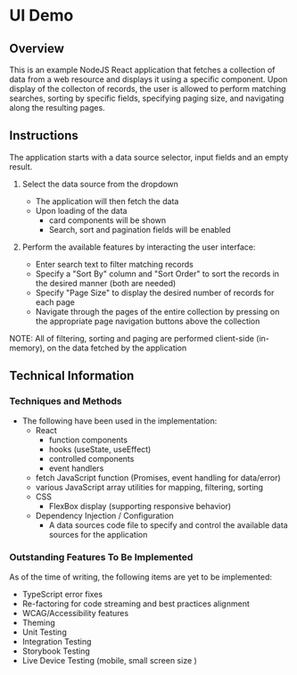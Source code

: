 # UI Demo

## Overview

This is an example NodeJS React application that fetches a collection of data from a web resource and displays it using a specific component.  Upon display of the collecton of records, the user is allowed to perform matching searches, sorting by specific fields, specifying paging size, and navigating along the resulting pages.

## Instructions

The application starts with a data source selector, input fields and an empty result.

1. Select the data source from the dropdown

    - The application will then fetch the data
    - Upon loading of the data
        - card components will be shown
        - Search, sort and pagination fields will be enabled

2. Perform the available features by interacting the user interface:

    - Enter search text to filter matching records
    - Specify a "Sort By" column and "Sort Order" to sort the records in the desired manner (both are needed)
    - Specify "Page Size" to display the desired number of records for each page
    - Navigate through the pages of the entire collection by pressing on the appropriate page navigation buttons above the collection

NOTE:
All of filtering, sorting and paging are performed client-side (in-memory), on the data fetched by the application

## Technical Information

### Techniques and Methods

- The following have been used in the implementation:
    - React
        - function components
        - hooks (useState, useEffect)
        - controlled components
        - event handlers
    - fetch JavaScript function (Promises, event handling for data/error)
    - various JavaScript array utilities for mapping, filtering, sorting
    - CSS
        - FlexBox display (supporting responsive behavior)
    - Dependency Injection / Configuration
        - A data sources code file to specify and control the available data sources for the application

### Outstanding Features To Be Implemented

As of the time of writing, the following items are yet to be implemented:

- TypeScript error fixes
- Re-factoring for code streaming and best practices alignment
- WCAG/Accessibility features
- Theming
- Unit Testing
- Integration Testing
- Storybook Testing
- Live Device Testing (mobile, small screen size )
